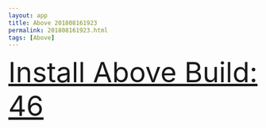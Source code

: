 ```yaml
---
layout: app
title: Above 201808161923
permalink: 201808161923.html
tags: [Above]
---
```

<div class="pure-g">
    <div class="pure-u-1-1" style="font-size: 4em">
        <a class="pure-button-primary" href="itms-services://?action=download-manifest&url=https%3A%2F%2Flitsungyisigono.github.io%2FTestScript%2Fmanifests%2F201808161923.plist"><i class="fa fa-download" aria-hidden="true"></i>Install Above Build: 46</a>
    </div>
</div>